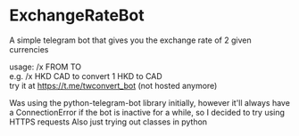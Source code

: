 # ExchangeRateBot
A simple telegram bot that gives you the exchange rate of 2 given currencies

usage: /x FROM TO \
e.g. /x HKD CAD to convert 1 HKD to CAD \
try it at <https://t.me/twconvert_bot> (not hosted anymore)

Was using the python-telegram-bot library initially, however it'll always have a ConnectionError if the bot is inactive for a while, so I decided to try using HTTPS requests
Also just trying out classes in python
